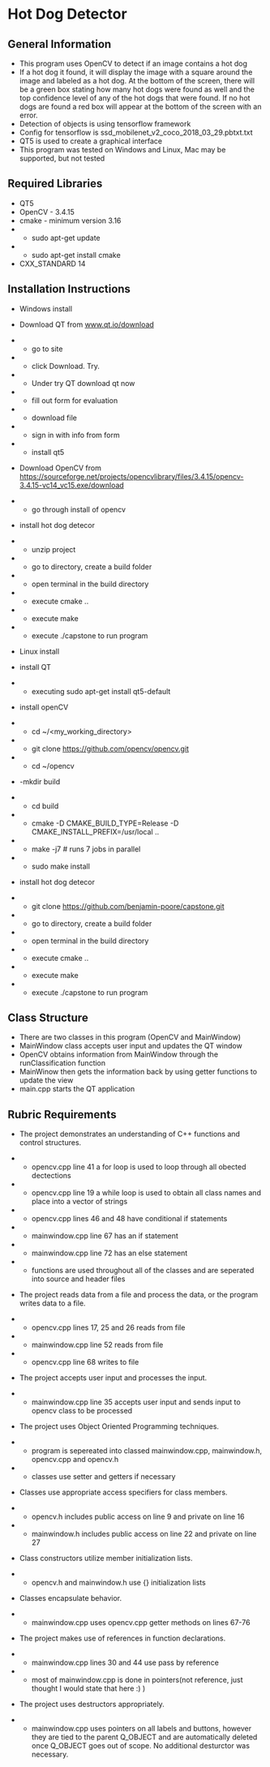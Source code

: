 # Hot Dog Detector

## General Information
- This program uses OpenCV to detect if an image contains a hot dog
- If a hot dog it found, it will display the image with a square around the image and labeled as a hot dog. At the bottom of the screen, there will be a green box stating how many hot dogs were found as well and the top confidence level of any of the hot dogs that were found. If no hot dogs are found a red box will appear at the bottom of the screen with an error.
- Detection of objects is using tensorflow framework
- Config for tensorflow is ssd_mobilenet_v2_coco_2018_03_29.pbtxt.txt
- QT5 is used to create a graphical interface 
- This program was tested on Windows and Linux, Mac may be supported, but not tested

## Required Libraries 
- QT5
- OpenCV - 3.4.15
- cmake - minimum version 3.16
- - sudo apt-get update
- - sudo apt-get install cmake
- CXX_STANDARD 14

## Installation Instructions 
- Windows install

- Download QT from www.qt.io/download
- - go to site
- - click Download. Try.
- - Under try QT download qt now
- - fill out form for evaluation
- - download file
- - sign in with info from form
- - install qt5

- Download OpenCV from https://sourceforge.net/projects/opencvlibrary/files/3.4.15/opencv-3.4.15-vc14_vc15.exe/download
- - go through install of opencv

- install hot dog detecor
- - unzip project 
- - go to directory, create a build folder
- - open terminal in the build directory
- - execute cmake ..
- - execute make
- - execute ./capstone to run program

- Linux install
-  install QT
- - executing sudo apt-get install qt5-default
- install openCV 
- - cd ~/<my_working_directory>
- - git clone https://github.com/opencv/opencv.git
- - cd ~/opencv
- -mkdir build
- - cd build
- - cmake -D CMAKE_BUILD_TYPE=Release -D CMAKE_INSTALL_PREFIX=/usr/local ..
- - make -j7 # runs 7 jobs in parallel
- - sudo make install

- install hot dog detecor
- - git clone https://github.com/benjamin-poore/capstone.git
- - go to directory, create a build folder
- - open terminal in the build directory
- - execute cmake ..
- - execute make
- - execute ./capstone to run program

## Class Structure
- There are two classes in this program (OpenCV and MainWindow)
- MainWindow class accepts user input and updates the QT window
- OpenCV obtains information from MainWindow through the runClassification function
- MainWinow then gets the information back by using getter functions to update the view
- main.cpp starts the QT application

## Rubric Requirements 
- The project demonstrates an understanding of C++ functions and control structures.
- - opencv.cpp line 41 a for loop is used to loop through all obected dectections
- - opencv.cpp line 19 a while loop is used to obtain all class names and place into a vector of strings
- - opencv.cpp lines 46 and 48 have conditional if statements
- - mainwindow.cpp line 67 has an if statement
- - mainwindow.cpp line 72 has an else statement
- - functions are used throughout all of the classes and are seperated into source and header files

- The project reads data from a file and process the data, or the program writes data to a file.
- - opencv.cpp lines 17, 25 and 26  reads from file
- - mainwindow.cpp line 52 reads from file
- - opencv.cpp line 68 writes to file

- The project accepts user input and processes the input.
- - mainwindow.cpp line 35 accepts user input and sends input to opencv class to be processed

- The project uses Object Oriented Programming techniques.
- - program is sepereated into classed mainwindow.cpp, mainwindow.h, opencv.cpp and opencv.h
- - classes use setter and getters if necessary

- Classes use appropriate access specifiers for class members.
- - opencv.h includes public access on line 9 and private on line 16
- - mainwindow.h includes public access on line 22 and private on line 27

- Class constructors utilize member initialization lists.
- - opencv.h and mainwindow.h use {} initialization lists

- Classes encapsulate behavior.
- - mainwindow.cpp uses opencv.cpp getter methods on lines 67-76

- The project makes use of references in function declarations.
- - mainwindow.cpp lines 30 and 44 use pass by reference
- - most of mainwindow.cpp is done in pointers(not reference, just thought I would state that here :) )

- The project uses destructors appropriately.
- - mainwindow.cpp uses pointers on all labels and buttons, however they are tied to the parent Q_OBJECT and are automatically deleted once Q_OBJECT goes out of scope. No additional desturctor was necessary.


